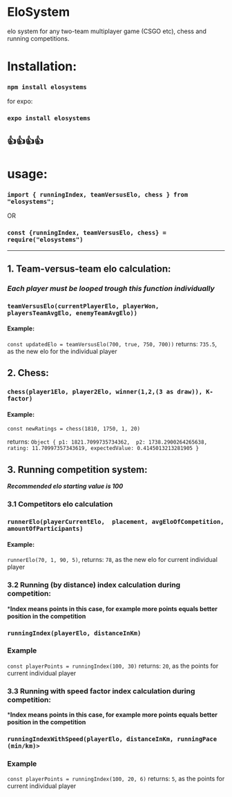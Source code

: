 # EloSystem
elo system for any two-team multiplayer game (CSGO etc), chess and running competitions.

# Installation:
### `npm install elosystems`
for expo:
### `expo install elosystems`
:+1::+1::+1::+1:
-----------------------------------------------------
# usage:

### `import { runningIndex, teamVersusElo, chess } from "elosystems";`

OR

### `const {runningIndex, teamVersusElo, chess} = require("elosystems")`

-------------------------------------------------------

## 1. Team-versus-team elo calculation:
### ***Each player must be looped trough this function individually***

### `teamVersusElo(currentPlayerElo, playerWon, playersTeamAvgElo, enemyTeamAvgElo))`

#### Example:
 `const updatedElo = teamVersusElo(700, true, 750, 700))`
returns: `735.5`, as the new elo for the individual player



## 2. Chess:
### `chess(player1Elo, player2Elo, winner(1,2,(3 as draw)), K-factor)`

#### Example:
`const newRatings = chess(1810, 1750, 1, 20)`

returns:
`Object {
		p1: 1821.7099735734362, 
		p2: 1738.2900264265638, 
 		rating: 11.70997357343619,
  	expectedValue: 0.4145013213281905
 }`
## 3. Running competition system:
***Recommended elo starting value is 100***
### 3.1 Competitors elo calculation

### `runnerElo(playerCurrentElo,  placement, avgEloOfCompetition, amountOfParticipants)`

#### Example: 
`runnerElo(70, 1, 90, 5)`, returns: `78`, as the new elo for current individual player


 ### 3.2 Running (by distance) index calculation during competition: 
 ***Index means points in this case, for example more points equals better position in the competition**
### `runningIndex(playerElo, distanceInKm)`

### Example
`const playerPoints = runningIndex(100, 30)`
returns: `20`, as the points for current individual player

### 3.3 Running with speed factor index calculation during competition: 
 ***Index means points in this case, for example more points equals better position in the competition**
### `runningIndexWithSpeed(playerElo, distanceInKm, runningPace (min/km)>`

### Example
`const playerPoints = runningIndex(100, 20, 6)`
returns: `5`, as the points for current individual player



